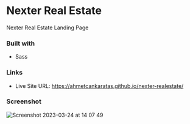 # Nexter Real Estate

Nexter Real Estate Landing Page

### Built with

- Sass

### Links

- Live Site URL: https://ahmetcankaratas.github.io/nexter-realestate/

### Screenshot
![Screenshot 2023-03-24 at 14 07 49](https://user-images.githubusercontent.com/53529387/227505619-19e997a7-ebb4-4262-9edd-024b52795d81.png)
